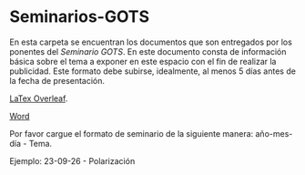 # Seminarios-GOTS

En esta carpeta se encuentran los documentos que son entregados por los ponentes del *Seminario GOTS*. En este documento consta de información básica sobre el tema a exponer en este espacio con el fin de realizar la publicidad. Este formato debe subirse, idealmente, al menos 5 días antes de la fecha de presentación. 

[LaTex Overleaf](https://www.overleaf.com/read/ffjpjgqbrgbj).

[Word]()

Por favor cargue el formato de seminario de la siguiente manera: año-mes-día - Tema.

Ejemplo: 23-09-26 - Polarización

